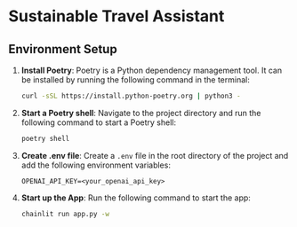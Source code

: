 # Sustainable Travel Assistant

## Environment Setup

1. **Install Poetry**: Poetry is a Python dependency management tool. It can be installed by running the following command in the terminal:

    ```bash
    curl -sSL https://install.python-poetry.org | python3 -
    ```
   
2. **Start a Poetry shell**: Navigate to the project directory and run the following command to start a Poetry shell:

    ```bash
    poetry shell
    ```
   
3. **Create .env file**: Create a `.env` file in the root directory of the project and add the following environment variables:

    ```env
    OPENAI_API_KEY=<your_openai_api_key>
    ```

4. **Start up the App**: Run the following command to start the app:

    ```bash
   chainlit run app.py -w
    ```
   

